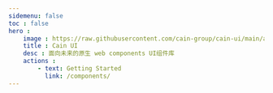 ```yaml
---
sidemenu: false
toc : false
hero :
    image : https://raw.githubusercontent.com/cain-group/cain-ui/main/assets/logo.png
    title : Cain UI
    desc : 面向未来的原生 web components UI组件库
    actions : 
        - text: Getting Started
          link: /components/
---
```


<style>
    .__dumi-default-layout-hero{
        background: #fff;
        background: url(http://localhost:7001/static/images/loginBg.png);
    }
    .__dumi-default-layout{
        background: url(http://localhost:7001/static/images/loginBg.png);

    }
</style>